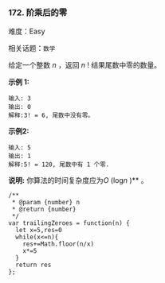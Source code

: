 ### 172. 阶乘后的零

难度：Easy

相关话题：`数学`

给定一个整数 *n* ，返回 *n* ! 结果尾数中零的数量。



**示例 1:** 



```
输入: 3
输出: 0
解释:3! = 6, 尾数中没有零。
```


**示例2:** 



```
输入: 5
输出: 1
解释:5! = 120, 尾数中有 1 个零.
```


**说明:** 你算法的时间复杂度应为*O* (log*n* )** 。


```
/**
 * @param {number} n
 * @return {number}
 */
var trailingZeroes = function(n) {
  let x=5,res=0
  while(x<=n){
    res+=Math.floor(n/x)
    x*=5
  }
  return res
};
```

